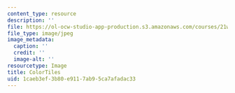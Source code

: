 ```yaml
---
content_type: resource
description: ''
file: https://ol-ocw-studio-app-production.s3.amazonaws.com/courses/21w-035-science-writing-and-new-media-communicating-science-to-the-public-fall-2016/1caeb3ef3b80e9117ab95ca7afadac33_ColorTiles.jpg
file_type: image/jpeg
image_metadata:
  caption: ''
  credit: ''
  image-alt: ''
resourcetype: Image
title: ColorTiles
uid: 1caeb3ef-3b80-e911-7ab9-5ca7afadac33
---
```

